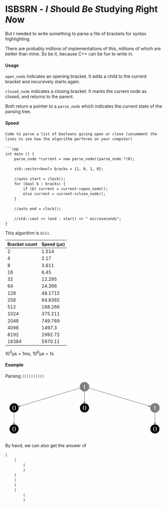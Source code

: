 # ISBSRN - *I* *S*hould *B*e *S*tudying *R*ight *N*ow

But I needed to write something to parse a file of brackets for syntax highlighting.

There are probably millions of implementations of this, millions of which are better than mine. So be it, because C++ can be fun to write in.

#### Usage

`open_node` indicates an opening bracket. It adds a child to the current bracket and recursively starts again.

`closed_node` indicates a closing bracket. It marks the current node as closed, and returns to the parent.

Both return a pointer to a `parse_node` which indicates the current state of the parsing tree.

#### Speed


```
Code to parse a list of booleans giving open or close (uncomment the lines to see how the algorithm performs on your computer)

```cpp
int main () {
    parse_node *current = new parse_node((parse_node *)0);
    
    std::vector<bool> bracks = {1, 0, 1, 0};
    
    //auto start = clock();
    for (bool b : bracks) {
        if (b) current = current->open_node();
        else current = current->close_node();
    }
    
    //auto end = clock();
    
    //std::cout << (end - start) << " microseconds";
}
```

This algorithm is `O(n)`. 

Bracket count | Speed (μs) 
--- | ---
2 | 1.514
4 | 2.17
8 | 3.611
16 | 6.45
32 | 12.295
64 | 24.396
128 | 48.1715
256 | 94.8365
512 | 188.266
1024 | 375.211
2048 | 749.769
4096 | 1497.3
8192 | 2992.72
16384 | 5970.11

10<sup>3</sup>μs = 1ms, 10<sup>6</sup>μs = 1s
#### Example

Parsing `((())()(()`
![tree image](tree.png)

By hand, we can also get the answer of 

```
(
    (
        (
        )
    )
    (
    )
    (
    	(
        )


